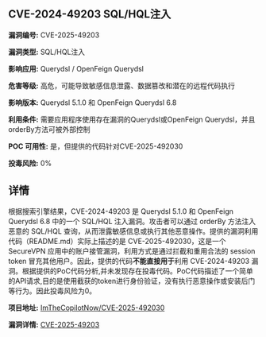 ## CVE-2024-49203 SQL/HQL注入

**漏洞编号:** CVE-2025-49203

**漏洞类型:** SQL/HQL注入

**影响应用:** Querydsl / OpenFeign Querydsl

**危害等级:** 高危，可能导致敏感信息泄露、数据篡改和潜在的远程代码执行

**影响版本:** Querydsl 5.1.0 和 OpenFeign Querydsl 6.8

**利用条件:** 需要应用程序使用存在漏洞的Querydsl或OpenFeign Querydsl，并且orderBy方法可被外部控制

**POC 可用性:** 是，但提供的代码针对CVE-2025-492030

**投毒风险:** 0%

## 详情

根据搜索引擎结果，CVE-2024-49203 是 Querydsl 5.1.0 和 OpenFeign Querydsl 6.8 中的一个 SQL/HQL 注入漏洞。攻击者可以通过 orderBy 方法注入恶意的 SQL/HQL 查询，从而泄露敏感信息或执行其他恶意操作。提供的漏洞利用代码（README.md）实际上描述的是 CVE-2025-492030，这是一个 SecureVPN 应用中的账户接管漏洞，利用方式是通过拦截和重用合法的 session token 冒充其他用户。因此，提供的代码**不能直接用于**利用 CVE-2024-49203 漏洞。根据提供的PoC代码分析,并未发现存在投毒代码。PoC代码描述了一个简单的API请求,目的是使用截获的token进行身份验证，没有执行恶意操作或安装后门等行为。因此投毒风险为0。

**项目地址:** [ImTheCopilotNow/CVE-2025-492030](https://github.com/ImTheCopilotNow/CVE-2025-492030)

**漏洞详情:** [CVE-2025-49203](https://nvd.nist.gov/vuln/detail/CVE-2025-49203)